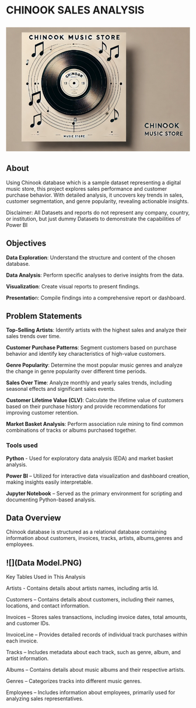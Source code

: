 # CHINOOK SALES ANALYSIS

![](icon.PNG)
---

## About 
Using Chinook database which is a sample dataset representing a digital music store, this project explores sales performance and customer purchase behavior. With detailed analysis, it uncovers key trends in sales, customer segmentation, and genre popularity, revealing actionable insights. 

Disclaimer: All Datasets and reports do not represent any company, country, or institution, but just dummy Datasets to demonstrate the capabilities of Power BI

## Objectives
**Data Exploration**: Understand the structure and content of the chosen database.

**Data Analysis**: Perform specific analyses to derive insights from the data.

**Visualization**: Create visual reports to present findings.

**Presentatio**n: Compile findings into a comprehensive report or dashboard.

## Problem Statements
**Top-Selling Artists**: Identify artists with the highest sales and analyze their sales trends over time.

**Customer Purchase Patterns**: Segment customers based on purchase behavior and identify key characteristics of high-value customers.

**Genre Popularity**: Determine the most popular music genres and analyze the change in genre popularity over different time periods.

**Sales Over Time**: Analyze monthly and yearly sales trends, including seasonal effects and significant sales events.

**Customer Lifetime Value (CLV)**: Calculate the lifetime value of customers based on their purchase history and provide recommendations for improving customer retention.

**Market Basket Analysis**: Perform association rule mining to find common combinations of tracks or albums purchased together.

### Tools used 

**Python** - Used for exploratory data analysis (EDA) and market basket analysis.

**Power BI** – Utilized for interactive data visualization and dashboard creation, making insights easily interpretable.

**Jupyter Notebook** – Served as the primary environment for scripting and documenting Python-based analysis.

## Data Overview
Chinook database is structured as a relational database containing information about customers, invoices, tracks, artists, albums,genres and employees.

![](Data Model.PNG)
---
Key Tables Used in This Analysis

Artists - Contains details about artists names, including artis Id.

Customers – Contains details about customers, including their names, locations, and contact information.

Invoices – Stores sales transactions, including invoice dates, total amounts, and customer IDs.

InvoiceLine – Provides detailed records of individual track purchases within each invoice.

Tracks – Includes metadata about each track, such as genre, album, and artist information.

Albums – Contains details about music albums and their respective artists.

Genres – Categorizes tracks into different music genres.

Employees – Includes information about employees, primarily used for analyzing sales representatives.

